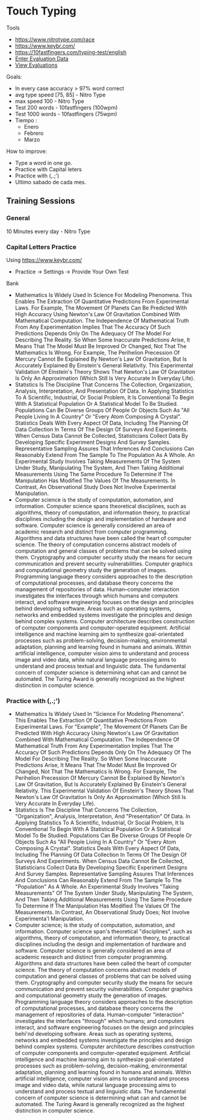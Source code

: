 # Touch Typing

Tools 
- https://www.nitrotype.com/race
- https://www.keybr.com/
- https://10fastfingers.com/typing-test/english
- [Enter Evaluation Data](https://docs.google.com/spreadsheets/d/1m_HWQ_R27foJkFJY_XoamKLupxJRpUEYZrGBPyjNsg4/edit#gid=0)
- [View Evaluations](https://docs.google.com/spreadsheets/d/e/2PACX-1vQEFwO3BGIYjgJ3NtSE99B2HP8dGpDnCiD_xBNZT7RYY0aEUE2IIY_po4fqGe1nI4nNl75alBkAM1Lk/pubhtml?gid=0&single=true)


Goals:
- In every case accuracy > 97% word correct
- avg type speed [75, 85] - Nitro Type
- max speed 100 - Nitro Type
- Test 200 words    - 10fastfingers  (100wpm)
- Test 1000 words   - 10fastfingers  (75wpm)
- Tiempo : 
  - Enero
  - Febrero
  - Marzo 

How to improve:
- Type a word in one go.
- Practice with Capital leters
- Practice with (,.;')
- Ultimo sabado de cada mes.

## Training Sessions

### General

10 Minutes every day - Nitro Type

### Capital Letters Practice

Using https://www.keybr.com/
- Practice -> Settings -> Provide Your Own Test

Bank

- Mathematics Is Widely Used In Science For Modeling Phenomena. This Enables The Extraction Of Quantitative Predictions From Experimental Laws. For Example, The Movement Of Planets Can Be Predicted With High Accuracy Using Newton's Law Of Gravitation Combined With Mathematical Computation. The Independence Of Mathematical Truth From Any Experimentation Implies That The Accuracy Of Such Predictions Depends Only On The Adequacy Of The Model For Describing The Reality. So When Some Inaccurate Predictions Arise, It Means That The Model Must Be Improved Or Changed, Not That The Mathematics Is Wrong. For Example, The Perihelion Precession Of Mercury Cannot Be Explained By Newton's Law Of Gravitation, But Is Accurately Explained By Einstein's General Relativity. This Experimental Validation Of Einstein's Theory Shows That Newton's Law Of Gravitation Is Only An Approximation (Which Still Is Very Accurate In Everyday Life).
- Statistics Is The Discipline That Concerns The Collection, Organization, Analysis, Interpretation, And Presentation Of Data. In Applying Statistics To A Scientific, Industrial, Or Social Problem, It Is Conventional To Begin With A Statistical Population Or A Statistical Model To Be Studied. Populations Can Be Diverse Groups Of People Or Objects Such As "All People Living In A Country" Or "Every Atom Composing A Crystal". Statistics Deals With Every Aspect Of Data, Including The Planning Of Data Collection In Terms Of The Design Of Surveys And Experiments. When Census Data Cannot Be Collected, Statisticians Collect Data By Developing Specific Experiment Designs And Survey Samples. Representative Sampling Assures That Inferences And Conclusions Can Reasonably Extend From The Sample To The Population As A Whole. An Experimental Study Involves Taking Measurements Of The System Under Study, Manipulating The System, And Then Taking Additional Measurements Using The Same Procedure To Determine If The Manipulation Has Modified The Values Of The Measurements. In Contrast, An Observational Study Does Not Involve Experimental Manipulation.
- Computer science is the study of computation, automation, and information. Computer science spans theoretical disciplines, such as algorithms, theory of computation, and information theory, to practical disciplines including the design and implementation of hardware and software. Computer science is generally considered an area of academic research and distinct from computer programming. Algorithms and data structures have been called the heart of computer science. The theory of computation concerns abstract models of computation and general classes of problems that can be solved using them. Cryptography and computer security study the means for secure communication and prevent security vulnerabilities. Computer graphics and computational geometry study the generation of images. Programming language theory considers approaches to the description of computational processes, and database theory concerns the management of repositories of data. Human–computer interaction investigates the interfaces through which humans and computers interact, and software engineering focuses on the design and principles behind developing software. Areas such as operating systems, networks and embedded systems investigate the principles and design behind complex systems. Computer architecture describes construction of computer components and computer-operated equipment. Artificial intelligence and machine learning aim to synthesize goal-orientated processes such as problem-solving, decision-making, environmental adaptation, planning and learning found in humans and animals. Within artificial intelligence, computer vision aims to understand and process image and video data, while natural language processing aims to understand and process textual and linguistic data. The fundamental concern of computer science is determining what can and cannot be automated. The Turing Award is generally recognized as the highest distinction in computer science.

###  Practice with (,.;')

- Mathematics Is Widely Used In "Science For Modeling Phenomena". This Enables The Extraction Of Quantitative Predictions From Experimental Laws. For "Example", The Movement Of Planets Can Be Predicted With High Accuracy Using Newton's Law Of Gravitation Combined With Mathematical Computation. The Independence Of Mathematical Truth From Any Experimentation Implies That The Accuracy Of Such Predictions Depends Only On The Adequacy Of The Model For Describing The Reality. So When Some Inaccurate Predictions Arise, It Means That The Model Must Be Improved Or Changed, Not That The Mathematics Is Wrong. For Example, The Perihelion Precession Of Mercury Cannot Be Explained By Newton's Law Of Gravitation, But Is Accurately Explained By Einstein's General Relativity. This Experimental Validation Of Einstein's Theory Shows That Newton's Law Of Gravitation Is Only  An Approximation (Which Still Is Very Accurate In Everyday Life).
- Statistics Is The Discipline That Concerns The Collection, "Organization", Analysis, Interpretation, And "Presentation" Of Data. In Applying Statistics To A Scientific, Industrial, Or Social Problem, It Is Conventional To Begin With A Statistical Population Or A Statistical Model To Be Studied. Populations Can Be Diverse Groups Of People Or Objects Such As "All People Living In A Country" Or "Every Atom Composing A Crystal". Statistics Deals With Every Aspect Of Data, Including The Planning Of Data Collection In Terms Of The Design Of Surveys And Experiments. When Census Data Cannot Be Collected, Statisticians Collect Data By Developing Specific Experiment Designs And Survey Samples. Representative Sampling Assures That Inferences And Conclusions Can Reasonably Extend From The Sample To The "Population" As A Whole. An Experimental Study Involves "Taking Measurements" Of The System Under Study, Manipulating The System, And Then Taking Additional Measurements Using The Same Procedure To Determine If The Manipulation Has Modified The Values Of The Measurements. In Contrast, An Observational Study Does; Not Involve Experimenta'l Manipulation.
- Computer science; is the study of computation, automation, and information. Computer science span's theoretical "disciplines", such as algorithms, theory of computation, and information theory, to practical disciplines including the design and implementation of hardware and software. Computer science is generally considered an area of academic research and distinct from computer programming. Algorithms and data structures have been called the heart of computer science. The theory of computation concerns abstract models of computation and general classes of problems that can be solved using them. Cryptography and computer security study the means for secure communication and prevent security vulnerabilities. Computer graphics and computational geometry study the generation of images. Programming language theory considers approaches to the description of computational processes, and database theory concerns the management of repositories of data. Human–computer "interaction" investigates the interfaces "through" which humans; and computers interact, and software engineering focuses on the design and principles behi'nd developing software. Areas such as operating systems, networks and embedded systems investigate the principles and design behind complex systems. Computer architecture describes construction of computer components and computer-operated equipment. Artificial intelligence and machine learning aim to synthesize goal-orientated processes such as problem-solving, decision-making, environmental adaptation, planning and learning found in humans and animals. Within artificial intelligence, computer vision aims to understand and process image and video data, while natural language processing aims to understand and process textual and linguistic data. The fundamental concern of computer science is determining what can and cannot be automated. The Turing Award is generally recognized as the highest distinction in computer science.

